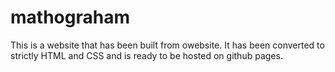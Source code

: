 # mathograham
This is a website that has been built from owebsite. It has been converted to strictly HTML and CSS and is ready to be hosted on github pages.
